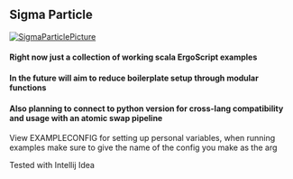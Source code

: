 ## Sigma Particle

[![SigmaParticlePicture](https://d2r55xnwy6nx47.cloudfront.net/uploads/2016/11/1_no-glowing.jpg)](https://github.com/dzyphr/ScalaSigmaParticle)

#### Right now just a collection of working scala ErgoScript examples

#### In the future will aim to reduce boilerplate setup through modular functions

#### Also planning to connect to python version for cross-lang compatibility and usage with an atomic swap pipeline

View EXAMPLECONFIG for setting up personal variables, when running examples make sure to give the name of the config you make as the arg

Tested with Intellij Idea
